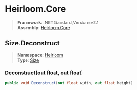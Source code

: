 # Heirloom.Core

> **Framework**: .NETStandard,Version=v2.1  
> **Assembly**: [Heirloom.Core][0]  

## Size.Deconstruct

> **Namespace**: [Heirloom][0]  
> **Type**: [Size][1]  

### Deconstruct(out float, out float)

```cs
public void Deconstruct(out float width, out float height)
```

[0]: ../Heirloom.Core.md
[1]: Heirloom.Size.md
